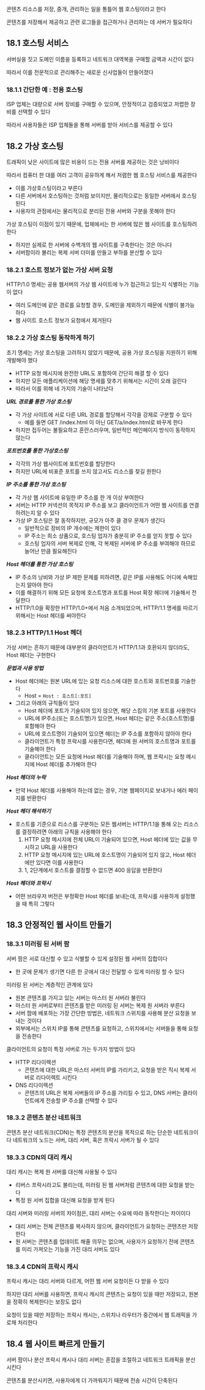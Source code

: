 콘텐츠 리소스를 저장, 중개, 관리하는 일을 통틀어 웹 호스팅이라고 한다

콘텐츠를 저장해서 제공하고 관련 로그들을 접근하거나 관리하는 데 서버가 필요하다

## 18.1 호스팅 서비스

서버실을 짓고 도메인 이름을 등록하고 네트워크 대역복을 구매할 금액과 시간이 없다

따라서 이를 전문적으로 관리해주는 새로운 신사업들이 만들어졌다

### 18.1.1 간단한 예 : 전용 호스팅

ISP 업체는 대량으로 서버 장비를 구매할 수 있으며, 안정적이고 검증되었고 저렵한 장비를 선택할 수 있다

따라서 사용자들은 ISP 업체들을 통해 서버를 받아 서비스를 제공할 수 있다

## 18.2 가상 호스팅

트래픽이 낮은 사이트에 많은 비용이 드는 전용 서버를 제공하는 것은 낭비이다

따라서 컴퓨터 한 대를 여러 고객이 공유하게 해서 저렴한 웹 호스팅 서비스를 제공한다

-   이를 가상호스팅이라고 부른다
-   다른 서버에서 호스팅하는 것처럼 보이지만, 물리적으로는 동일한 서버에서 호스팅 된다
-   사용자의 관점에서는 물리적으로 분리된 전용 서버와 구분을 못해야 한다

가상 호스팅이 이점이 있기 때문에, 업체에서는 한 서버에 많은 웹 사이트를 호스팅하려 한다

-   하지만 실제로 한 서버에 수백개의 웹 사이트를 구축한다는 것은 아니다
-   서버팜이라 불리는 복제 서버 더미를 만들고 부하를 분산할 수 있다

### 18.2.1 호스트 정보가 없는 가상 서버 요청

HTTP/1.0 명세는 공용 웹서버의 가상 웹 사이트에 누가 접근하고 있는지 식별하는 기능이 없다

-   여러 도메인에 같은 경로를 요청할 경우, 도메인을 제외하기 때문에 식별이 불가능하다
-   웹 사이트 호스트 정보가 요청에서 제거된다

### 18.2.2 가상 호스팅 동작하게 하기

초기 명세는 가상 호스팅을 고려하지 않았기 때문에, 공용 가상 호스팅을 지원하기 위해 개발해야 했다

-   HTTP 요청 메시지에 완전한 URL도 포함하여 간단히 해결 할 수 있다
-   하지만 모든 애플리케이션에 해당 명세를 맞추기 위해서는 시간이 오래 걸린다
-   따라서 이를 위해 네 가지의 기술이 나타났다

**_URL 경로를 통한 가상 호스팅_**

-   각 가상 사이트에 서로 다른 URL 경로를 할당해서 각각을 강제로 구분할 수 있다
    -   예를 들면 GET /index.html 이 아닌 GET/a/index.html로 바꾸게 한다
-   하지만 접두어는 불필요하고 혼란스러우며, 일반적인 메인페이지 방식이 동작하지 않는다

**_포트번호를 통한 가상호스팅_**

-   각각의 가상 웹사이트에 포트번호를 할당한다
-   하지만 URL에 비표준 포트를 쓰지 않고서도 리소스를 찾길 원한다

**_IP 주소를 통한 가상 호스팅_**

-   각 가상 웹 사이트에 유일한 IP 주소를 한 개 이상 부여한다
-   서버는 HTTP 커넥션의 목적지 IP 주소를 보고 클라이언트가 어떤 웹 사이트를 연결하려는지 알 수 있다
-   가상 IP 호스팅은 잘 동작하지만, 규모가 아주 클 경우 문제가 생긴다
    -   일반적으로 장비의 IP 개수에는 제한이 있다
    -   IP 주소는 희소 상품으로, 호스팅 업자가 충분히 IP 주소를 얻지 못할 수 있다
    -   호스팅 업자의 서버 복제로 인해, 각 복제된 서버에 IP 주소를 부여해야 하므로 늘어난 만큼 필요해진다

**_Host 헤더를 통한 가상 호스팅_**

-   IP 주소의 낭비와 가상 IP 제한 문제를 피하려면, 같은 IP를 사용해도 어디에 속해있는지 알아야 한다
-   이를 해결하기 위해 모든 요청에 호스트명과 포트를 Host 확장 헤더에 기술해서 전달한다
-   HTTP/1.0을 확장한 HTTP/1.0+에서 처음 소개되었으며, HTTP/1.1 명세를 따르기 위해서는 Host 헤더를 써야한다

### 18.2.3 HTTP/1.1 Host 헤더

가상 서버는 흔하기 때문에 대부분의 클라이언트가 HTTP/1.1과 호환되지 않더라도, Host 헤더는 구현한다

**_문법과 사용 방법_**

-   Host 헤더에는 원본 URL에 있는 요청 리소스에 대한 호스트와 포트번호를 기술한다
    -   Host = `Host : 호스트[:포트]`
-   그리고 아래의 규칙들이 있다
    -   Host 헤더에 포트가 기술되어 있지 않으면, 해당 스킴의 기본 포트를 사용한다
    -   URL에 IP주소(또는 호스트명)가 있으면, Host 헤더는 같은 주소(호스트명)를 포함해야 한다
    -   URL에 호스트명이 기술되어 있으면 헤더는 IP 주소를 포함하지 않아야 한다
    -   클라이언트가 특정 프락시를 사용한다면, 헤더에 원 서버의 호스트명과 포트를 기술해야 한다
    -   클라이언트는 모든 요청에 Host 헤더를 기술해야 하며, 웹 프락시는 요청 메시지에 Host 헤더를 추가해야 한다

**_Host 헤더의 누락_**

-   만약 Host 헤더를 사용해야 하는데 없는 경우, 기본 웹페이지로 보내거나 에러 페이지를 반환한다

**_Host 헤더 해석하기_**

-   호스트를 기준으로 리소스를 구분하는 모든 웹서버는 HTTP/1.1을 통해 오는 리소스를 결정하려면 아래의 규칙을 사용해야 한다
    1. HTTP 요청 메시지에 전체 URL이 기술되어 있으면, Host 헤더에 있는 값을 무시하고 URL을 사용한다
    2. HTTP 요청 메시지에 있는 URL에 호스트명이 기술되어 있지 않고, Host 헤더에만 있다면 이를 사용한다
    3. 1, 2단계에서 호스트를 결정할 수 없드면 400 응답을 반환한다

**_Host 헤더와 프락시_**

-   어떤 브라우저 버전은 부정확한 Host 헤더를 보내는데, 프락시를 사용하게 설정했을 때 특히 그렇다

## 18.3 안정적인 웹 사이트 만들기

### 18.3.1 미러링 된 서버 팜

서버 팜은 서로 대신할 수 있고 식별할 수 있게 설정된 웹 서버의 집합이다

-   한 곳에 문제가 생기면 다른 한 곳에서 대신 전달할 수 있게 미러링 할 수 있다

미러링 된 서버는 계층적인 관계에 있다

-   원본 콘텐츠를 가지고 있는 서버는 마스터 원 서버라 불린다
-   마스터 원 서버로부터 콘텐츠를 받은 미러링 된 서버는 복제 원 서버라 부른다
-   서버 팜에 배포하는 가장 간단한 방법은, 네트워크 스위치를 사용해 분산 요청을 보내는 것이다
-   외부에서는 스위치 IP를 통해 콘텐츠를 요청하고, 스위치에서는 서버들을 통해 요청을 전송한다

클라이언트의 요청이 특정 서버로 가는 두가지 방법이 있다

-   HTTP 리다이렉션
    -   콘텐츠에 대한 URL은 마스터 서버의 IP를 가리키고, 요청을 받은 직시 복제 서버로 리다이렉트 시킨다
-   DNS 리다이렉션
    -   콘텐츠의 URL은 복제 서버들의 IP 주소를 가리킬 수 있고, DNS 서버는 클라이언트에게 전송할 IP 주소를 선택할 수 있다

### 18.3.2 콘텐츠 분산 네트워크

콘텐츠 분산 네트워크(CDN)는 특정 콘텐츠의 분산을 목적으로 하는 단순한 네트워크이다
네트워크의 노드는 서버, 대리 서버, 혹은 프락시 서버가 될 수 있다

### 18.3.3 CDN의 대리 캐시

대리 캐시는 복제 원 서버를 대신해 사용될 수 있다

-   리버스 프락시라고도 불리는데, 미러링 된 웹 서버처럼 콘텐츠에 대한 요청을 받는다
-   특정 원 서버 집합을 대신해 요청을 받게 된다

대리 서버와 미러링 서버의 차이점은, 대리 서버는 수요에 따라 동작한다는 차이이다

-   대리 서버는 전체 콘텐츠를 복사하지 않으며, 클라이언트가 요청하는 콘텐츠만 저장한다
-   원 서버는 콘텐츠를 업데이트 해줄 의무는 없으며, 사용자가 요청하기 전에 콘텐츠를 미리 가져오는 기능을 가진 대리 서버도 있다

### 18.3.4 CDN의 프락시 캐시

프락시 캐시는 대리 서버와 다르게, 어떤 웹 서버 요청이든 다 받을 수 있다

하지만 대리 서버를 사용하면, 프락시 캐시의 콘텐츠는 요청이 있을 때만 저장되고, 원본을 정확히 복제한다는 보장도 없다

요청이 있을 때만 저장하는 프락시 캐시는, 스위치나 라우터가 중간에서 웹 트래픽을 가로채 처리한다

## 18.4 웹 사이트 빠르게 만들기

서버 팜이나 분산 프락시 캐시나 대리 서버는 혼잡을 조절하고 네트워크 트래픽을 분산시킨다

콘텐츠를 분산시키면, 사용자에게 더 가까워지기 때문에 전송 시간이 단축된다
